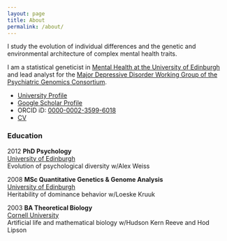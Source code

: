 ```yaml
---
layout: page
title: About
permalink: /about/
---
```


I study the evolution of individual differences and the genetic and environmental architecture of complex mental health traits.

I am a statistical geneticist in [Mental Health at the University of Edinburgh](https://twitter.com/EdinUniMentalH) and lead analyst for the [Major Depressive Disorder Working Group of the Psychiatric Genomics Consortium](https://www.med.unc.edu/pgc/pgc-workgroups/major-depressive-disorder/).

- [University Profile](https://www.ed.ac.uk/profile/dr-mark-james-adams)
- [Google Scholar Profile](http://scholar.google.co.uk/citations?user=H1KpjEQAAAAJ&hl=en)
- ORCID iD: [0000-0002-3599-6018](https://orcid.org/0000-0002-3599-6018)
- [CV](https://github.com/mja/adams-mj-cv/blob/main/adams-mj-cv.pdf)

### Education

2012 **PhD Psychology**  
[University of Edinburgh](https://www.psy.ed.ac.uk/)  
Evolution of psychological diversity w/Alex Weiss

2008 **MSc Quantitative Genetics & Genome Analysis**  
[University of Edinburgh](https://qgen.bio.ed.ac.uk/)  
Heritability of dominance behavior w/Loeske Kruuk  

2003 **BA Theoretical Biology**  
[Cornell University](https://www.cornell.edu)  
Artificial life and mathematical biology w/Hudson Kern Reeve and Hod Lipson

